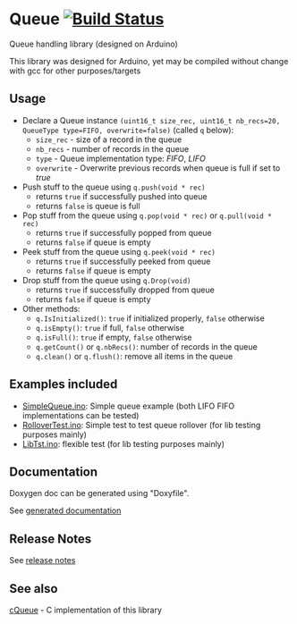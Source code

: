# Queue [![Build Status](https://travis-ci.org/SMFSW/Queue.svg?branch=master)](https://travis-ci.org/SMFSW/Queue)

Queue handling library (designed on Arduino)

This library was designed for Arduino, yet may be compiled without change with gcc for other purposes/targets

## Usage

- Declare a Queue instance `(uint16_t size_rec, uint16_t nb_recs=20, QueueType type=FIFO, overwrite=false)` (called `q` below):
  - `size_rec` - size of a record in the queue
  - `nb_recs` - number of records in the queue
  - `type` - Queue implementation type: _FIFO_, _LIFO_
  - `overwrite` - Overwrite previous records when queue is full if set to _true_
- Push stuff to the queue using `q.push(void * rec)`
  - returns `true` if successfully pushed into queue
  - returns `false` is queue is full
- Pop stuff from the queue using `q.pop(void * rec)` or `q.pull(void * rec)`
  - returns `true` if successfully popped from queue
  - returns `false` if queue is empty
- Peek stuff from the queue using `q.peek(void * rec)`
  - returns `true` if successfully peeked from queue
  - returns `false` if queue is empty
- Drop stuff from the queue using `q.Drop(void)`
  - returns `true` if successfully dropped from queue
  - returns `false` if queue is empty
- Other methods:
  - `q.IsInitialized()`: `true` if initialized properly, `false` otherwise
  - `q.isEmpty()`: `true` if full, `false` otherwise
  - `q.isFull()`: `true` if empty, `false` otherwise
  - `q.getCount()` or `q.nbRecs()`: number of records in the queue
  - `q.clean()` or `q.flush()`: remove all items in the queue

## Examples included

- [SimpleQueue.ino](examples/SimpleQueue/SimpleQueue.ino): Simple queue example (both LIFO FIFO implementations can be tested)
- [RolloverTest.ino](examples/RolloverTest/RolloverTest.ino): Simple test to test queue rollover (for lib testing purposes mainly)
- [LibTst.ino](examples/LibTst/LibTst.ino): flexible test (for lib testing purposes mainly)

## Documentation

Doxygen doc can be generated using "Doxyfile".

See [generated documentation](https://smfsw.github.io/Queue/)

## Release Notes

See [release notes](ReleaseNotes.md)

## See also

[cQueue](https://github.com/SMFSW/cQueue) - C implementation of this library

